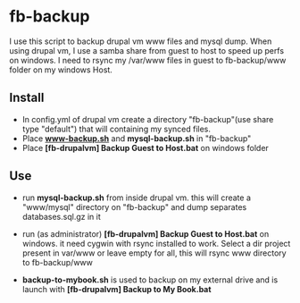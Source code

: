 # fb-backup
I use this script to backup drupal vm www files and mysql dump.
When using drupal vm, I use a samba share from guest to host to speed up perfs on windows. I need to rsync my /var/www files in guest to fb-backup/www folder on my windows Host.

## Install 
* In config.yml of drupal vm create a directory "fb-backup"(use share type "default")  that will containing my synced files.
* Place **www-backup.sh** and **mysql-backup.sh** in "fb-backup"
* Place **[fb-drupalvm] Backup Guest to Host.bat** on windows folder

## Use
* run **mysql-backup.sh** from inside drupal vm. 
	this will create a "www/mysql" directory on "fb-backup" and dump separates databases.sql.gz in it
* run (as administrator) **[fb-drupalvm] Backup Guest to Host.bat** on windows. it need cygwin with rsync installed to work.
	Select a dir project present in var/www or leave empty for all,
	this will rsync www directory to fb-backup/www
	
* **backup-to-mybook.sh** is used to backup on my external drive
and is launch with **[fb-drupalvm] Backup to My Book.bat**


